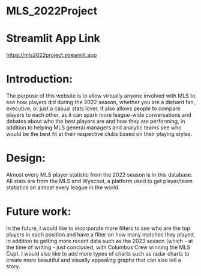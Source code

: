 # MLS_2022Project

# Streamlit App Link
https://mls2022project.streamlit.app

# Introduction:
The purpose of this website is to allow virtually anyone involved with MLS to see how players did during the 2022 season, whether you are a diehard fan, executive, or just a casual stats lover. It also allows people to compare players to each other, as it can spark more league-wide conversations and debates about who the best players are and how they are performing, in addition to helping MLS general managers and analytic teams see who would be the best fit at their respective clubs based on their playing styles.

# Design:
Almost every MLS player statistic from the 2022 season is in this database. All stats are from the MLS and Wyscout, a platform used to get player/team statistics on almost every league in the world. 

# Future work:
In the future, I would like to incorporate more filters to see who are the top players in each position and have a filter on how many matches they played, in addition to getting more recent data such as the 2023 season (which - at the time of writing - just concluded, with Columbus Crew winning the MLS Cup). I would also like to add more types of charts such as radar charts to create more beautiful and visually appealing graphs that can also tell a story.
